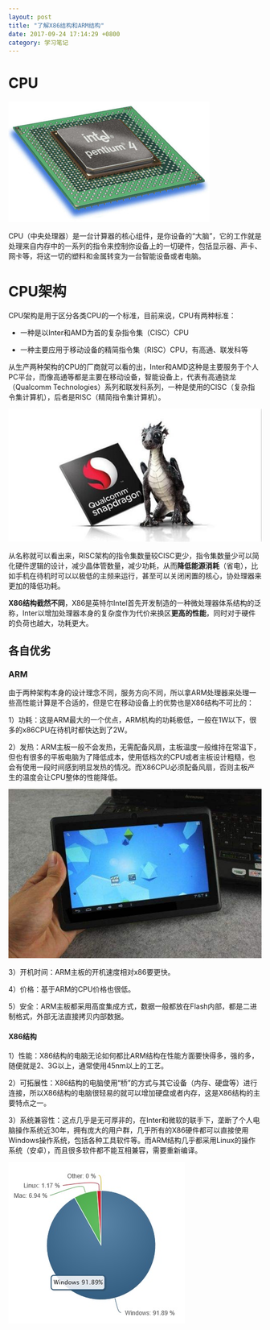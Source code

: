 ```yaml
---
layout: post
title: "了解X86结构和ARM结构"
date: 2017-09-24 17:14:29 +0800
category: 学习笔记
---
```


# CPU

![](/pics/2017/09/2402.jpg)

CPU（中央处理器）是一台计算器的核心组件，是你设备的“大脑”，它的工作就是处理来自内存中的一系列的指令来控制你设备上的一切硬件，包括显示器、声卡、网卡等，将这一切的塑料和金属转变为一台智能设备或者电脑。

# CPU架构

CPU架构是用于区分各类CPU的一个标准，目前来说，CPU有两种标准：

- 一种是以Inter和AMD为首的复杂指令集（CISC）CPU

- 一种主要应用于移动设备的精简指令集（RISC）CPU，有高通、联发科等


从生产两种架构的CPU的厂商就可以看的出，Inter和AMD这种是主要服务于个人PC平台，而像高通等都是主要在移动设备，智能设备上，代表有高通骁龙（Qualcomm Technologies）系列和联发科系列，一种是使用的CISC（复杂指令集计算机），后者是RISC（精简指令集计算机）。


![](/pics/2017/09/2403.jpg)


从名称就可以看出来，RISC架构的指令集数量较CISC更少，指令集数量少可以简化硬件逻辑的设计，减少晶体管数量，减少功耗，从而**降低能源消耗**（省电），比如手机在待机时可以以极低的主频来运行，甚至可以关闭闲置的核心，协处理器来更加的降低功耗。

**X86结构截然不同**，X86是英特尔Intel首先开发制造的一种微处理器体系结构的泛称，Inter以增加处理器本身的复杂度作为代价来换区**更高的性能**，同时对于硬件的负荷也越大，功耗更大。

## 各自优劣

### ARM

由于两种架构本身的设计理念不同，服务方向不同，所以拿ARM处理器来处理一些高性能计算是不合适的，但是它在移动设备上的优势也是X86结构不可比的：

1）功耗：这是ARM最大的一个优点，ARM机构的功耗极低，一般在1W以下，很多的x86CPU在待机时都快达到了2W。

2）发热：ARM主板一般不会发热，无需配备风扇，主板温度一般维持在常温下，但也有很多的平板电脑为了降低成本，使用低档次的CPU或者主板设计粗糙，也会有使用一段时间感到明显发热的情况。而X86CPU必须配备风扇，否则主板产生的温度会让CPU整体的性能降低。

![](/pics/2017/09/2404.jpg)

3）开机时间：ARM主板的开机速度相对x86要更快。

4）价格：基于ARM的CPU价格也很低。

5）安全：ARM主板都采用高度集成方式，数据一般都放在Flash内部，都是二进制格式，外部无法直接拷贝内部数据。

#### X86结构

1）性能：X86结构的电脑无论如何都比ARM结构在性能方面要快得多，强的多，随便就是2、3G以上，通常使用45nm以上的工艺。

2）可拓展性：X86结构的电脑使用“桥”的方式与其它设备（内存、硬盘等）进行连接，所以X86结构的电脑很轻易的就可以增加硬盘或者内存，这是X86结构的主要特点之一。

3）系统兼容性：这点几乎是无可厚非的，在Inter和微软的联手下，垄断了个人电脑操作系统近30年，拥有庞大的用户群，几乎所有的X86硬件都可以直接使用Windows操作系统，包括各种工具软件等。而ARM结构几乎都采用Linux的操作系统（安卓），而且很多软件都不能互相兼容，需要重新编译。


![](/pics/2017/09/2401.jpg)



